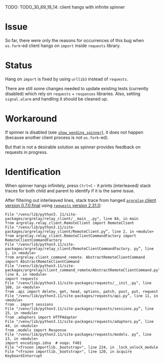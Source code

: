 
TODO: TODO_30_69_19_14: client hangs with infinite spinner

# Issue

So far, there were only the reasons for occurrences of this bug
when `os.fork`-ed client hangs on `import` inside `requests` library.

# Status

Hang on `import` is fixed by using `urllib3` instead of `requests`.

There are still some changes needed to update existing tests (currently disabled)
which rely on `requests` + `responses` libraries. Also, setting `signal.alarm` and handling it should be cleaned up.

# Workaround

If spinner is disabled (see [`show_pending_spinner`](https://github.com/argrelay/argrelay/blob/v0.7.0.final/src/argrelay/sample_conf/argrelay.client.json#L8)),
it does not happen (because another client process is not `os.fork`-ed).

But that is not a desirable solution as spinner provides feedback on requests in progress.

# Identification

When spinner hangs infinitely, press `Ctrl+C` -
it prints (interleaved) stack traces for both child and parent to identify if it is the same issue.

After filtering out interleaved lines,
stack trace from hanged [`argrelay` client version 0.7.0.final](https://github.com/argrelay/argrelay/blob/v0.7.0.final/src/argrelay/relay_client/__main__.py#L84)
using [`requests` version 2.31.0](https://github.com/psf/requests/blob/v2.31.0/requests/__init__.py#L160):
```
File "/venv/lib/python3. 11/site-packages/argrelay/relay_client/__main__.py", line 84, in main
from argrelay.relay_client.RemoteClient import RemoteClient
File "/venv/lib/python3.11/site-packages/argrelay/relay_client/RemoteClient.py”, line 2, in <module>
from argrelay.relay_client.RemoteClientCommandFactory import RemoteClientCommandFactory
File "/venv/lib/python3.11/site-packages/argrelay/relay_client/RemoteClientCommandFactory. py”, line 1, in <module>
from argrelay.client_command_remote. AbstractRemoteClientCommand import AbstractRemoteClientCommand
File "/venv/lib/python3.11/site-packages/argrelay/client_command_remote/AbstractRemoteClientCommand.py", line 4, in <module>
import requests
File "/venv/lib/python3.11/site-packages/requests/__init_.py", line 160, in <module>
from .api import delete, get, head, options, patch, post, put, request
File "/venv/lib/python3.11/site-packages/requests/api.py”, line 11, in <module>
from . import sessions
File "/venv/lib/python3.11/site-packages/requests/sessions.py”, line 15, in <module>
from .adapters import HTTPAdapter
File "/venv/lib/python3.11/site-packages/requests/adapters.py”, line 44, in <module>
from .models import Response
File "/venv/lib/python3.11/site-packages/requests/models. py”, line 13, in <module>
import encodings.idna  # noqa: F401
File "<frozen importlib._bootstrap>", line 224, in _lock_unlock_module
File “<frozen importlib._bootstrap>", line 120, in acquire
KeyboardInterrupt
```
